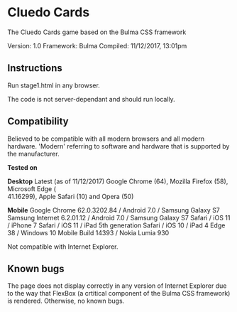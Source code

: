 # Cluedo Cards
The Cluedo Cards game based on the Bulma CSS framework

Version: 1.0
Framework: Bulma
Compiled: 11/12/2017, 13:01pm

## Instructions

Run stage1.html in any browser.

The code is not server-dependant and should run locally.

## Compatibility
Believed to be compatible with all modern browsers and all modern hardware. 'Modern' referring to software and hardware that is supported by the manufacturer. 

**Tested on**

**Desktop**
Latest (as of 11/12/2017) Google Chrome (64), Mozilla Firefox (58), Microsoft Edge (  
41.16299), Apple Safari (10) and Opera (50)

**Mobile**
Google Chrome 62.0.3202.84 / Android 7.0 / Samsung Galaxy S7
Samsung Internet 6.2.01.12 / Android 7.0 / Samsung Galaxy S7
Safari / iOS 11 / iPhone 7
Safari / iOS 11 / iPad 5th generation
Safari / iOS 10 / iPad 4
Edge 38 / Windows 10 Mobile Build 14393 / Nokia Lumia 930

Not compatible with Internet Explorer.

## Known bugs

The page does not display correctly in any version of Internet Explorer due to the way that FlexBox (a crtitical component of the Bulma CSS framework) is rendered. Otherwise, no known bugs.
